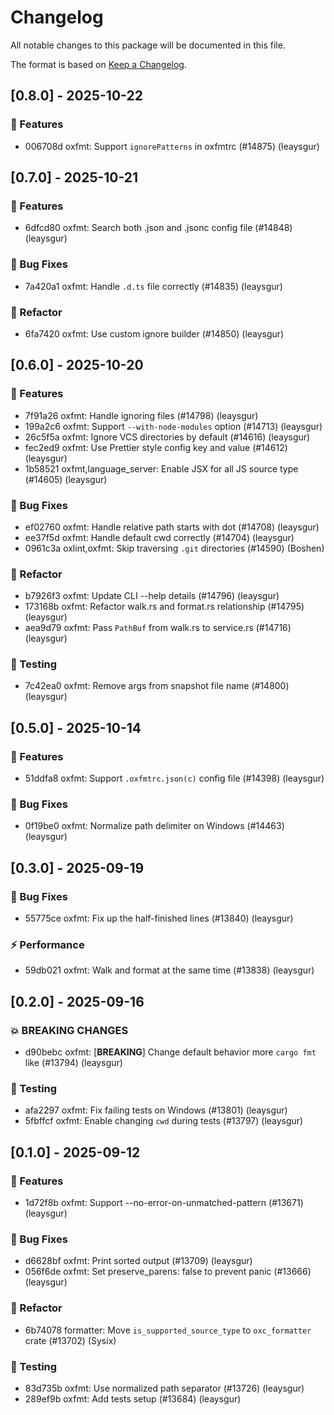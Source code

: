 # Changelog

All notable changes to this package will be documented in this file.

The format is based on [Keep a Changelog](https://keepachangelog.com/en/1.0.0).


## [0.8.0] - 2025-10-22

### 🚀 Features

- 006708d oxfmt: Support `ignorePatterns` in oxfmtrc (#14875) (leaysgur)


## [0.7.0] - 2025-10-21

### 🚀 Features

- 6dfcd80 oxfmt: Search both .json and .jsonc config file (#14848) (leaysgur)

### 🐛 Bug Fixes

- 7a420a1 oxfmt: Handle `.d.ts` file correctly (#14835) (leaysgur)

### 🚜 Refactor

- 6fa7420 oxfmt: Use custom ignore builder (#14850) (leaysgur)


## [0.6.0] - 2025-10-20

### 🚀 Features

- 7f91a26 oxfmt: Handle ignoring files (#14798) (leaysgur)
- 199a2c6 oxfmt: Support `--with-node-modules` option (#14713) (leaysgur)
- 26c5f5a oxfmt: Ignore VCS directories by default (#14616) (leaysgur)
- fec2ed9 oxfmt: Use Prettier style config key and value (#14612) (leaysgur)
- 1b58521 oxfmt,language_server: Enable JSX for all JS source type (#14605) (leaysgur)

### 🐛 Bug Fixes

- ef02760 oxfmt: Handle relative path starts with dot (#14708) (leaysgur)
- ee37f5d oxfmt: Handle default cwd correctly (#14704) (leaysgur)
- 0961c3a oxlint,oxfmt: Skip traversing `.git` directories (#14590) (Boshen)

### 🚜 Refactor

- b7926f3 oxfmt: Update CLI --help details (#14796) (leaysgur)
- 173168b oxfmt: Refactor walk.rs and format.rs relationship (#14795) (leaysgur)
- aea9d79 oxfmt: Pass `PathBuf` from walk.rs to service.rs (#14716) (leaysgur)

### 🧪 Testing

- 7c42ea0 oxfmt: Remove args from snapshot file name (#14800) (leaysgur)


## [0.5.0] - 2025-10-14

### 🚀 Features

- 51ddfa8 oxfmt: Support `.oxfmtrc.json(c)` config file (#14398) (leaysgur)

### 🐛 Bug Fixes

- 0f19be0 oxfmt: Normalize path delimiter on Windows (#14463) (leaysgur)



## [0.3.0] - 2025-09-19

### 🐛 Bug Fixes

- 55775ce oxfmt: Fix up the half-finished lines (#13840) (leaysgur)

### ⚡ Performance

- 59db021 oxfmt: Walk and format at the same time (#13838) (leaysgur)


## [0.2.0] - 2025-09-16

### 💥 BREAKING CHANGES

- d90bebc oxfmt: [**BREAKING**] Change default behavior more `cargo fmt` like (#13794) (leaysgur)

### 🧪 Testing

- afa2297 oxfmt: Fix failing tests on Windows (#13801) (leaysgur)
- 5fbffcf oxfmt: Enable changing `cwd` during tests (#13797) (leaysgur)


## [0.1.0] - 2025-09-12

### 🚀 Features

- 1d72f8b oxfmt: Support --no-error-on-unmatched-pattern (#13671) (leaysgur)

### 🐛 Bug Fixes

- d6628bf oxfmt: Print sorted output (#13709) (leaysgur)
- 056f6de oxfmt: Set preserve_parens: false to prevent panic (#13666) (leaysgur)

### 🚜 Refactor

- 6b74078 formatter: Move `is_supported_source_type` to `oxc_formatter` crate (#13702) (Sysix)

### 🧪 Testing

- 83d735b oxfmt: Use normalized path separator (#13726) (leaysgur)
- 289ef9b oxfmt: Add tests setup (#13684) (leaysgur)



